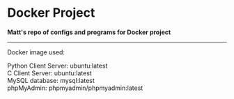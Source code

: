 # Docker Project

**Matt's repo of configs and programs for Docker project**

---

Docker image used:

Python Client Server: ubuntu:latest\
C Client Server: ubuntu:latest\
MySQL database: mysql:latest\
phpMyAdmin: phpmyadmin/phpmyadmin:latest
